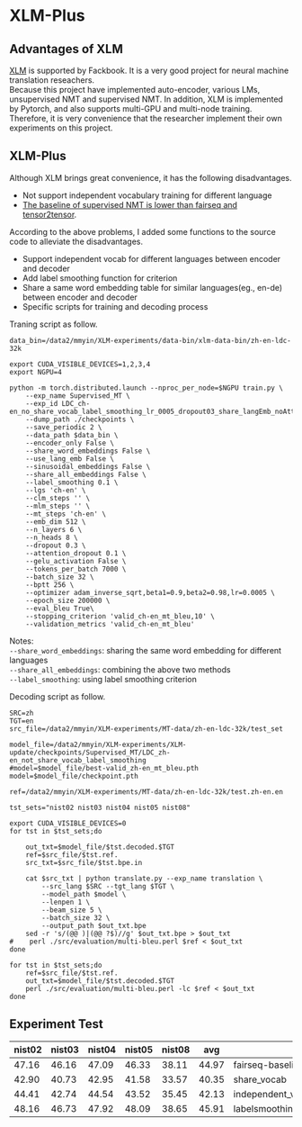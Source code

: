 # XLM-Plus
## Advantages of XLM
[XLM](https://github.com/facebookresearch/XLM) is supported by Fackbook. It is a very good project for neural machine translation reseachers.    
Because this project have implemented auto-encoder, various LMs, unsupervised NMT and supervised NMT.  In addition, XLM is implemented by Pytorch, and also supports multi-GPU and multi-node training.
Therefore, it is very convenience that the researcher implement their own experiments on this project.

## XLM-Plus
Although XLM brings great convenience, it has the following disadvantages.
* Not support independent vocabulary training for different language 
* [The baseline of supervised NMT is lower than fairseq and tensor2tensor](https://github.com/facebookresearch/XLM/issues/32). 

According to the above problems, I added some functions to the source code to alleviate the disadvantages.
* Support independent vocab for different languages between encoder and decoder
* Add label smoothing function for criterion
* Share a same word embedding table for similar languages(eg., en-de) between encoder and decoder
* Specific scripts for training and decoding process

Traning script as follow.

```
data_bin=/data2/mmyin/XLM-experiments/data-bin/xlm-data-bin/zh-en-ldc-32k

export CUDA_VISIBLE_DEVICES=1,2,3,4
export NGPU=4

python -m torch.distributed.launch --nproc_per_node=$NGPU train.py \
    --exp_name Supervised_MT \
    --exp_id LDC_ch-en_no_share_vocab_label_smoothing_lr_0005_dropout03_share_langEmb_noAttnDrop\
    --dump_path ./checkpoints \
    --save_periodic 2 \
    --data_path $data_bin \
    --encoder_only False \
    --share_word_embeddings False \
    --use_lang_emb False \
    --sinusoidal_embeddings False \
    --share_all_embeddings False \
    --label_smoothing 0.1 \
    --lgs 'ch-en' \
    --clm_steps '' \
    --mlm_steps '' \
    --mt_steps 'ch-en' \
    --emb_dim 512 \
    --n_layers 6 \
    --n_heads 8 \
    --dropout 0.3 \
    --attention_dropout 0.1 \
    --gelu_activation False \
    --tokens_per_batch 7000 \
    --batch_size 32 \
    --bptt 256 \
    --optimizer adam_inverse_sqrt,beta1=0.9,beta2=0.98,lr=0.0005 \
    --epoch_size 200000 \
    --eval_bleu True\
    --stopping_criterion 'valid_ch-en_mt_bleu,10' \
    --validation_metrics 'valid_ch-en_mt_bleu' 

```

Notes:    
`--share_word_embeddings`: sharing the same word embedding for different languages      
`--share_all_embeddings`: combining the above two methods    
`--label_smoothing`: using label smoothing criterion


Decoding script as follow.

```
SRC=zh
TGT=en
src_file=/data2/mmyin/XLM-experiments/MT-data/zh-en-ldc-32k/test_set

model_file=/data2/mmyin/XLM-experiments/XLM-update/checkpoints/Supervised_MT/LDC_zh-en_not_share_vocab_label_smoothing
#model=$model_file/best-valid_zh-en_mt_bleu.pth
model=$model_file/checkpoint.pth

ref=/data2/mmyin/XLM-experiments/MT-data/zh-en-ldc-32k/test.zh-en.en

tst_sets="nist02 nist03 nist04 nist05 nist08"

export CUDA_VISIBLE_DEVICES=0
for tst in $tst_sets;do

    out_txt=$model_file/$tst.decoded.$TGT
    ref=$src_file/$tst.ref.
    src_txt=$src_file/$tst.bpe.in

    cat $src_txt | python translate.py --exp_name translation \
        --src_lang $SRC --tgt_lang $TGT \
        --model_path $model \
        --lenpen 1 \
        --beam_size 5 \
        --batch_size 32 \
        --output_path $out_txt.bpe
    sed -r 's/(@@ )|(@@ ?$)//g' $out_txt.bpe > $out_txt
#    perl ./src/evaluation/multi-bleu.perl $ref < $out_txt
done

for tst in $tst_sets;do
    ref=$src_file/$tst.ref.
    out_txt=$model_file/$tst.decoded.$TGT
    perl ./src/evaluation/multi-bleu.perl -lc $ref < $out_txt
done
```


 

## Experiment Test

nist02 | nist03 | nist04 | nist05 | nist08 | avg | Note
---|---|---|---|---|--- | ----
47.16 | 46.16 | 47.09 | 46.33 | 38.11 | 44.97 | fairseq-baseline
42.90 | 40.73 | 42.95 | 41.58 | 33.57 | 40.35 | share_vocab
44.41 | 42.74 | 44.54 | 43.52 | 35.45 | 42.13 | independent_vocab
48.16 | 46.73 | 47.92 | 48.09 | 38.65 | 45.91 | labelsmoothing+dp03+NoLangEmb




